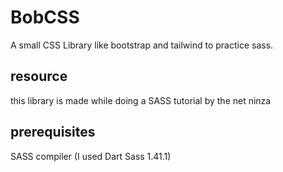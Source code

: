 # BobCSS

A small CSS Library like bootstrap and tailwind to practice sass.

## resource
this library is made while doing a SASS tutorial by the net ninza

## prerequisites
SASS compiler (I used Dart Sass 1.41.1)
